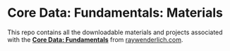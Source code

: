 # Core Data: Fundamentals: Materials

This repo contains all the downloadable materials and projects associated with the **[Core Data: Fundamentals](https://www.raywenderlich.com/27468235-beginning-core-data)** from [raywenderlich.com](https://www.raywenderlich.com).
